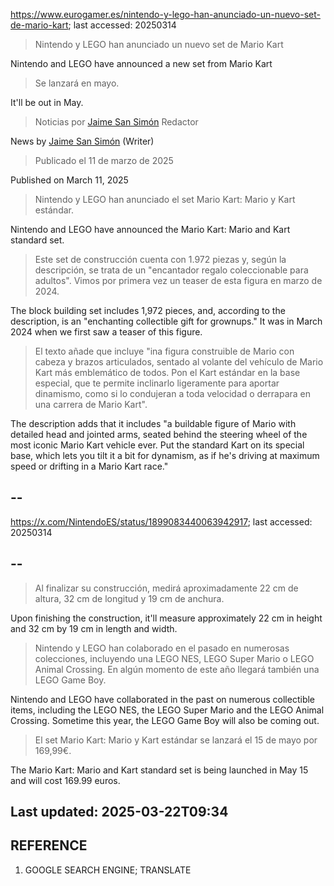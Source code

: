 https://www.eurogamer.es/nintendo-y-lego-han-anunciado-un-nuevo-set-de-mario-kart; last accessed: 20250314


> Nintendo y LEGO han anunciado un nuevo set de Mario Kart

Nintendo and LEGO have announced a new set from Mario Kart

> Se lanzará en mayo.

It'll be out in May.

> Noticias por [Jaime San Simón](https://www.eurogamer.es/authors/jaime-san-simon) Redactor

News by [Jaime San Simón](https://www.eurogamer.es/authors/jaime-san-simon) (Writer)

> Publicado el 11 de marzo de 2025

Published on March 11, 2025

> Nintendo y LEGO han anunciado el set Mario Kart: Mario y Kart estándar.

Nintendo and LEGO have announced the Mario Kart: Mario and Kart standard set.

> Este set de construcción cuenta con 1.972 piezas y, según la descripción, se trata de un "encantador regalo coleccionable para adultos". Vimos por primera vez un teaser de esta figura en marzo de 2024.

The block building set includes 1,972 pieces, and, according to the description, is an "enchanting collectible gift for grownups." It was in March 2024 when we first saw a teaser of this figure.

> El texto añade que incluye "ina figura construible de Mario con cabeza y brazos articulados, sentado al volante del vehículo de Mario Kart más emblemático de todos. Pon el Kart estándar en la base especial, que te permite inclinarlo ligeramente para aportar dinamismo, como si lo condujeran a toda velocidad o derrapara en una carrera de Mario Kart". 

The description adds that it includes "a buildable figure of Mario with detailed head and jointed arms, seated behind the steering wheel of the most iconic Mario Kart vehicle ever. Put the standard Kart on its special base, which lets you tilt it a bit for dynamism, as if he's driving at maximum speed or drifting in a Mario Kart race."

## --

https://x.com/NintendoES/status/1899083440063942917; last accessed: 20250314

## --

> Al finalizar su construcción, medirá aproximadamente 22 cm de altura, 32 cm de longitud y 19 cm de anchura.

Upon finishing the construction, it'll measure approximately 22 cm in height and 32 cm by 19 cm in length and width.

> Nintendo y LEGO han colaborado en el pasado en numerosas colecciones, incluyendo una LEGO NES, LEGO Super Mario o LEGO Animal Crossing. En algún momento de este año llegará también una LEGO Game Boy.

Nintendo and LEGO have collaborated in the past on numerous collectible items, including the LEGO NES, the LEGO Super Mario and the LEGO Animal Crossing. Sometime this year, the LEGO Game Boy will also be coming out.

> El set Mario Kart: Mario y Kart estándar se lanzará el 15 de mayo por 169,99€. 

The Mario Kart: Mario and Kart standard set is being launched in May 15 and will cost 169.99 euros.

## Last updated: 2025-03-22T09:34

## REFERENCE

1) GOOGLE SEARCH ENGINE; TRANSLATE